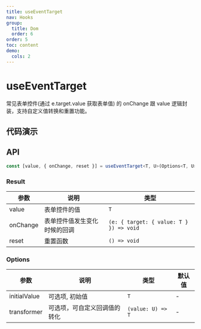 ```yaml
---
title: useEventTarget
nav: Hooks
group:
  title: Dom
  order: 6
order: 5
toc: content
demo:
  cols: 2
---
```


# useEventTarget

常见表单控件(通过 e.target.value 获取表单值) 的 onChange 跟 value 逻辑封装，支持自定义值转换和重置功能。

## 代码演示

<code src="./demo/demo1.tsx"></code>
<code src="./demo/demo2.tsx"></code>

## API

```typescript
const [value, { onChange, reset }] = useEventTarget<T, U>(Options<T, U>);
```

### Result

| 参数     | 说明                         | 类型                                    |
| -------- | ---------------------------- | --------------------------------------- |
| value    | 表单控件的值                 | `T`                                     |
| onChange | 表单控件值发生变化时候的回调 | `(e: { target: { value: T } }) => void` |
| reset    | 重置函数                     | `() => void`                            |

### Options

| 参数         | 说明                         | 类型              | 默认值 |
| ------------ | ---------------------------- | ----------------- | ------ |
| initialValue | 可选项, 初始值               | `T`               | -      |
| transformer  | 可选项，可自定义回调值的转化 | `(value: U) => T` | -      |
